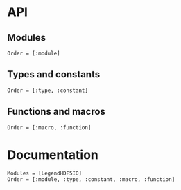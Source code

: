 # API

## Modules

```@index
Order = [:module]
```

## Types and constants

```@index
Order = [:type, :constant]
```

## Functions and macros

```@index
Order = [:macro, :function]
```

# Documentation

```@autodocs
Modules = [LegendHDF5IO]
Order = [:module, :type, :constant, :macro, :function]
```
